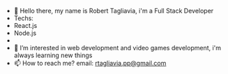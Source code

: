 - 👋 Hello there, my name is Robert Tagliavia, i'm a Full Stack Developer
-  Techs: 
  - React.js
  - Node.js
-   
- 👀 I’m interested in web development and video games development, i'm always learning new things
- 📫 How to reach me?
  email: rtagliavia.pp@gmail.com

<!---
rtagliaviaz/rtagliaviaz is a ✨ special ✨ repository because its `README.md` (this file) appears on your GitHub profile.
You can click the Preview link to take a look at your changes.
--->
